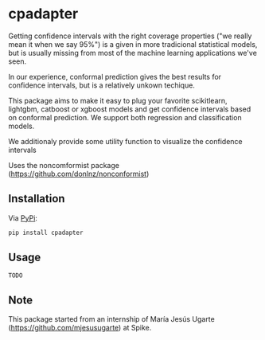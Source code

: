 # cpadapter

Getting confidence intervals with the right coverage properties ("we really mean it when we say 95%") is a given in more tradicional statistical models, but is usually missing from most of the machine learning applications we've seen.

In our experience, conformal prediction gives the best results for confidence intervals, but is a relatively unkown techique.

This package aims to make it easy to plug your favorite scikitlearn, lightgbm, catboost or xgboost models and get confidence intervals based on conformal prediction. We support both regression and classification models.

We additionaly provide some utility function to visualize the confidence intervals



Uses the noncomformist package (https://github.com/donlnz/nonconformist)

## Installation
Via [PyPi](https://pypi.org/project/cpadapter/):

```python
pip install cpadapter
```

## Usage

`TODO`

## Note

This package started from an internship of María Jesús Ugarte (https://github.com/mjesusugarte) at Spike.
